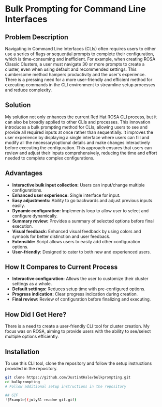 # Bulk Prompting for Command Line Interfaces

## Problem Description

Navigating in Command Line Interfaces (CLIs) often requires users to either use a series of flags or sequential prompts to complete their configuration, which is time-consuming and inefficient. For example, when creating ROSA Classic Clusters, a user must navigate 30 or more prompts to create a cluster, even when using default and recommended settings. This cumbersome method hampers productivity and the user's experience. There is a pressing need for a more user-friendly and efficient method for executing commands in the CLI environment to streamline setup processes and reduce complexity.

## Solution

My solution not only enhances the current Red Hat ROSA CLI process, but it can also be broadly applied to other CLIs and processes. This innovation introduces a bulk prompting method for CLIs, allowing users to see and provide all required inputs at once rather than sequentially. It improves the user experience by displaying a single interface where users can fill and modify all the necessary/optional details and make changes interactively before executing the configuration. This approach ensures that users can review and adjust their inputs comprehensively, reducing the time and effort needed to complete complex configurations.

## Advantages

- **Interactive bulk input collection:** Users can input/change multiple configurations.
- **Enhanced user experience:** Single interface for input.
- **Easy adjustments:** Ability to go backwards and adjust previous inputs easily.
- **Dynamic configuration:** Implements loop to allow user to select and configure dynamically.
- **Summary review:** Provides a summary of selected options before final execution.
- **Visual feedback:** Enhanced visual feedback by using colors and symbols for better distinction and user feedback.
- **Extensible:** Script allows users to easily add other configuration options.
- **User-friendly:** Designed to cater to both new and experienced users.

## How It Compares to Current Process

- **Interactive configuration:** Allows the user to customize their cluster settings as a whole.
- **Default settings:** Reduces setup time with pre-configured options.
- **Progress indication:** Clear progress indication during creation.
- **Final review:** Review of configuration before finalizing and executing.

## How Did I Get Here?

There is a need to create a user-friendly CLI tool for cluster creation. My focus was on ROSA, aiming to provide users with the ability to see/select multiple options efficiently.

## Installation

To use this CLI tool, clone the repository and follow the setup instructions provided in the repository.

```bash
git clone https://github.com/JustinXHale/bulkprompting.git
cd bulkprompting
# Follow additional setup instructions in the repository

## GIF
![Example](july31-readme-gif.gif)

